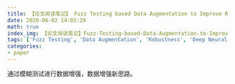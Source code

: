 ```yaml
---
title: 【论文阅读笔记】 Fuzz Testing based Data Augmentation to Improve Robustness of Deep Neural Networks
date: 2020-06-02 14:02:29
math: true
index_img: 【论文阅读笔记】Fuzz-Testing-based-Data-Augmentation-to-Improve-Robustness-of-Deep-Neural-Networks/2020-06-02-14-07-05.png
tags: ['Fuzz Testing', 'Data Augmentation', 'Robustness', 'Deep Neural Networks']
categories: 
- paper
---
```

通过模糊测试进行数据增强，数据增强新思路。
<!--more--->

